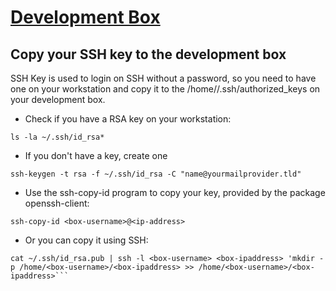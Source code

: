 [Development Box](https://github.com/antonioribeiro/dev-box)
============================================================


Copy your SSH key to the development box
----------------------------------------------------------------------------------

SSH Key is used to login on SSH without a password, so you need to have one on your workstation and copy it to the /home/<box-username>/.ssh/authorized_keys on your development box.

* Check if you have a RSA key on your workstation:

```
ls -la ~/.ssh/id_rsa*
```

* If you don't have a key, create one

```
ssh-keygen -t rsa -f ~/.ssh/id_rsa -C "name@yourmailprovider.tld"
```

* Use the ssh-copy-id program to copy your key, provided by the package openssh-client:

```
ssh-copy-id <box-username>@<ip-address>
```

* Or you can copy it using SSH:

```
cat ~/.ssh/id_rsa.pub | ssh -l <box-username> <box-ipaddress> 'mkdir -p /home/<box-username>/<box-ipaddress> >> /home/<box-username>/<box-ipaddress>```
```
